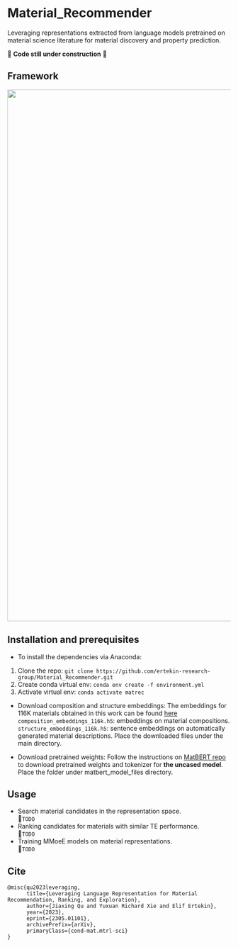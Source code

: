 # Material_Recommender
Leveraging representations extracted from language models pretrained on material science literature for material discovery and property prediction.

:construction: **Code still under construction** :construction:

## Framework
<p align="center">
  <img src="https://github.com/ertekin-research-group/Material_Recommender/blob/main/workflow.PNG" /width="1200"> 
</p>

## Installation and prerequisites
- To install the dependencies via Anaconda:
1. Clone the repo: `git clone https://github.com/ertekin-research-group/Material_Recommender.git`
3. Create conda virtual env: `conda env create -f environment.yml`
4. Activate virtual env: `conda activate matrec`

- Download composition and structure embeddings:
The embeddings for 116K materials obtained in this work can be found [here](https://doi.org/10.6084/m9.figshare.22718668.v1)
`composition_embeddings_116k.h5`: embeddings on material compositions.
`structure_embeddings_116k.h5`: sentence embeddings on automatically generated material descriptions. Place the downloaded files under the main directory.

- Download pretrained weights:
Follow the instructions on [MatBERT repo](https://github.com/lbnlp/MatBERT) to download pretrained weights and tokenizer for **the uncased model**. Place the folder under matbert_model_files directory.



## Usage
- Search material candidates in the representation space.<BR>
:book:`TODO`
- Ranking candidates for materials with similar TE performance.<BR>
:book:`TODO`
- Training MMoeE models on material representations.<BR>
:book:`TODO`

## Cite
```
@misc{qu2023leveraging,
      title={Leveraging Language Representation for Material Recommendation, Ranking, and Exploration},
      author={Jiaxing Qu and Yuxuan Richard Xie and Elif Ertekin},
      year={2023},
      eprint={2305.01101},
      archivePrefix={arXiv},
      primaryClass={cond-mat.mtrl-sci}
}
```
